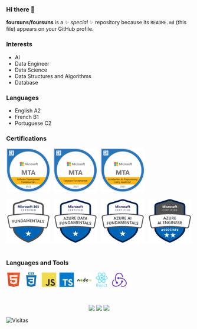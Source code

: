 ### Hi there 👋


**foursuns/foursuns** is a ✨ _special_ ✨ repository because its `README.md` (this file) appears on your GitHub profile.

<!--
Here are some ideas to get you started:

- 🔭 I’m currently working on ...
- 🌱 I’m currently learning ...
- 👯 I’m looking to collaborate on ...
- 🤔 I’m looking for help with ...
- 💬 Ask me about ...
- 📫 How to reach me: ...
- 😄 Pronouns: ...
- ⚡ Fun fact: ...
-->

### Interests

- AI
- Data Engineer
- Data Science
- Data Structures and Algorithms
- Database

### Languages

- English     A2
- French      B1
- Portuguese  C2

### Certifications
<p align="left">
<img src="98-361.png" alt="Microsoft Software Development Fundamentals" width="120" height="120"/>&nbsp;
<img src="98-364.png" alt="Microsoft Database Fundamentals" width="120" height="120"/>&nbsp;
<img src="98-382.png" alt="Microsoft Programming Using JavaScript" width="120" height="120"/>&nbsp;
</p>
<p align="left">
<img src="ms-900.png" alt="Microsoft 365 Fundamentals" width="120" height="120"/>&nbsp;
<img src="dp-900.png" alt="Microsoft Azure Data Fundamentals" width="120" height="120"/>&nbsp;
<img src="ai-900.png" alt="Microsoft Azure AI Fundamentals" width="120" height="120"/>&nbsp;
<img src="ai-102.png" alt="Microsoft Azure AI Engineer" width="120" height="120"/>&nbsp;
</p>

### Languages and Tools
<p align="left">
  <img src="https://github.com/devicons/devicon/blob/master/icons/html5/html5-original.svg" title="HTML5" alt="HTML" width="40" height="40"/>&nbsp;
  <img src="https://github.com/devicons/devicon/blob/master/icons/css3/css3-plain-wordmark.svg"  title="CSS3" alt="CSS" width="40" height="40"/>&nbsp;
  <img src="https://github.com/devicons/devicon/blob/master/icons/javascript/javascript-original.svg" title="JavaScript" alt="JavaScript" width="40" height="40"/>&nbsp;   
  <img src="https://github.com/devicons/devicon/blob/master/icons/typescript/typescript-original.svg" title="TypeScript" alt="TypeScript" width="40" height="40"/>&nbsp;   
  <img src="https://github.com/devicons/devicon/blob/master/icons/nodejs/nodejs-original-wordmark.svg" title="NodeJS" alt="NodeJS" width="40" height="40"/>&nbsp;
  <img src="https://github.com/devicons/devicon/blob/master/icons/react/react-original-wordmark.svg" title="React" alt="React" width="40" height="40"/>&nbsp;
  <img src="https://github.com/devicons/devicon/blob/master/icons/redux/redux-original.svg" title="Redux" alt="Redux " width="40" height="40"/>&nbsp;
</p>

</br>

<p align="center">
<img width="24%" src="https://github-readme-stats.vercel.app/api/top-langs/?username=foursuns&theme=highcontrast&hide_border=true"/> 
<img width="37%" src="https://github-readme-stats.vercel.app/api?username=foursuns&show_icons=true&theme=highcontrast&hide_border=true&&count_private=true&include_all_commits=true"/>
<img width="37%" src="https://github-readme-streak-stats.herokuapp.com/?user=foursuns&theme=highcontrast&hide_border=true"/>
</p>

![Visitas](https://visitor-badge.glitch.me/badge?page_id=foursuns)
